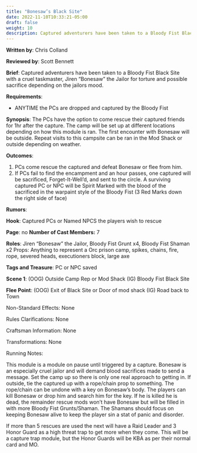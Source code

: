 ```yaml
---
title: "Bonesaw’s Black Site"
date: 2022-11-10T10:33:21-05:00
draft: false
weight: 10
description: Captured adventurers have been taken to a Bloody Fist Black Site with a cruel taskmaster, Jiren “Bonesaw” the Jailor for torture and possible sacrifice depending on the jailor’s mood.
---
```


**Written by**: Chris Colland

**Reviewed by**: Scott Bennett

**Brief**: Captured adventurers have been taken to a Bloody Fist Black Site with a cruel taskmaster, Jiren “Bonesaw” the Jailor for torture and possible sacrifice depending on the jailors mood.

**Requirements**: 

- ANYTIME the PCs are dropped and captured by the Bloody Fist

**Synopsis**: The PCs have the option to come rescue their captured friends for 1hr after the capture. The camp will be set up at different locations depending on how this module is ran. The first encounter with Bonesaw will be outside. Repeat visits to this campsite can be ran in the Mod Shack or outside depending on weather. 

**Outcomes**: 

1. PCs come rescue the captured and defeat Bonesaw or flee from him.
2. If PCs fail to find the encampment and an hour passes, one captured will be sacrificed, Forget-It-Well’d, and sent to the circle. A surviving captured PC or NPC will be Spirit Marked with the blood of the sacrificed in the warpaint style of the Bloody Fist (3 Red Marks down the right side of face)

**Rumors**:



**Hook**: Captured PCs or Named NPCS the players wish to rescue

**Page**: no
**Number of Cast Members:** 7

**Roles**: Jiren “Bonesaw” the Jailor, Bloody Fist Grunt x4, Bloody Fist Shaman x2
Props: Anything to represent a Orc prison camp, spikes, chains, fire, rope, severed heads, executioners block, large axe

**Tags and Treasure**: PC or NPC saved

**Scene 1**: (OOG) Outside Camp Rep or Mod Shack (IG) Bloody Fist Black Site

**Flee Point**: (OOG) Exit of Black Site or Door of mod shack (IG) Road back to Town

Non-Standard Effects: None

Rules Clarifications: None

Craftsman Information: None

Transformations: None


Running Notes: 

This module is a module on pause until triggered by a capture. Bonesaw is an especially cruel jailor and will demand blood sacrifices made to send a message. Set the camp up so there is only one real approach to getting in. If outside, tie the captured up with a rope/chain prop to something. The rope/chain can be undone with a key on Bonesaw’s body. The players can kill Bonesaw or drop him and search him for the key. If he is killed he is dead, the remainder rescue mods won’t have Bonesaw but will be filled in with more Bloody Fist Grunts/Shaman. The Shamans should focus on keeping Bonesaw alive to keep the player sin a stat of panic and disorder. 

If more than 5 rescues are used the next will have a Raid Leader and 3 Honor Guard as a high threat trap to get more when they come. This will be a capture trap module, but the Honor Guards will be KBA as per their normal card and MO.
